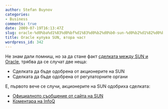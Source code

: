 ```yaml
---
author: Stefan Buynov
categories:
- Business
comments: true
date: 2009-07-19T16:13:47Z
slug: oracle-%d0%ba%d1%83%d0%bf%d1%83%d0%b2%d0%b0-sun-%d0%b2%d1%82%d0%be%d1%80%d0%b0-%d1%87%d0%b0%d1%81%d1%82
title: Oracle купува SUN, втора част
wordpress_id: 342
---
```


Не знам дали помниш, но за да стане факт [сделката между SUN и Oracle](/blog/2009/05/11/oracle-to-buy-sun/), трябва да се случат две неща:
	
  * Сделката да бъде одобрена от акционерите на SUN
  * Сделката да бъде одобрена от регулаторните органи

Е, първото вече се случи, акционерите на SUN одобриха сделката:

	
  * [Официалното съобщение от сайта на SUN](http://www.sun.com/aboutsun/pr/2009-07/sunflash.20090716.1.xml)
  * [Коментара на InfoQ](http://www.infoq.com/news/2009/07/sunoracle)

